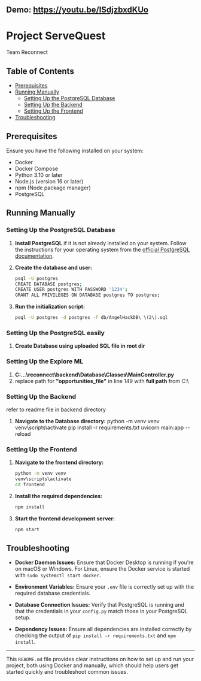 ## Demo: https://youtu.be/ISdjzbxdKUo

# Project ServeQuest
Team Reconnect

## Table of Contents

- [Prerequisites](#prerequisites)
- [Running Manually](#running-manually)
  - [Setting Up the PostgreSQL Database](#setting-up-the-postgresql-database)
  - [Setting Up the Backend](#setting-up-the-backend)
  - [Setting Up the Frontend](#setting-up-the-frontend)
- [Troubleshooting](#troubleshooting)

## Prerequisites

Ensure you have the following installed on your system:
- Docker
- Docker Compose
- Python 3.10 or later
- Node.js (version 16 or later)
- npm (Node package manager)
- PostgreSQL

## Running Manually

### Setting Up the PostgreSQL Database

1. **Install PostgreSQL** if it is not already installed on your system. Follow the instructions for your operating system from the [official PostgreSQL documentation](https://www.postgresql.org/docs/).

2. **Create the database and user:**
   ```bash
   psql -U postgres
   CREATE DATABASE postgres;
   CREATE USER postgres WITH PASSWORD '1234';
   GRANT ALL PRIVILEGES ON DATABASE postgres TO postgres;
   ```

3. **Run the initialization script:**
   ```bash
   psql -U postgres -d postgres -f db/AngelHackDB\ \(2\).sql
   ```
### Setting Up the PostgreSQL easily
1. **Create Database using uploaded SQL file in root dir**

### Setting Up the Explore ML
1. **C:\...\reconnect\backend\Database\Classes\MainController.py**
2. replace path for **"opportunities_file"** in line 149 with **full path** from C:\

### Setting Up the Backend
refer to readme file in backend directory
1. **Navigate to the Database directory:**
   python -m venv venv
   venv\scripts\activate
   pip install -r requirements.txt
   uvicorn main:app --reload

### Setting Up the Frontend
1. **Navigate to the frontend directory:**
   ```bash
   python -m venv venv
   venv\scripts\activate
   cd frontend
   ```

2. **Install the required dependencies:**
   ```bash
   npm install
   ```

3. **Start the frontend development server:**
   ```bash
   npm start
   ```

## Troubleshooting

- **Docker Daemon Issues:**
  Ensure that Docker Desktop is running if you're on macOS or Windows. For Linux, ensure the Docker service is started with `sudo systemctl start docker`.

- **Environment Variables:**
  Ensure your `.env` file is correctly set up with the required database credentials.

- **Database Connection Issues:**
  Verify that PostgreSQL is running and that the credentials in your `config.py` match those in your PostgreSQL setup.

- **Dependency Issues:**
  Ensure all dependencies are installed correctly by checking the output of `pip install -r requirements.txt` and `npm install`.

---

This `README.md` file provides clear instructions on how to set up and run your project, both using Docker and manually, which should help users get started quickly and troubleshoot common issues.
